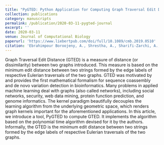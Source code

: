 ```yaml
---
title: "PyGTED: Python Application for Computing Graph Traversal Edit Distance"
collection: publications
category: manuscripts
permalink: /publication/2020-03-11-pygted-journal
excerpt: ''
date: 2020-03-11
venue: Journal of Computational Biology 
paperurl: 'https://www.liebertpub.com/doi/full/10.1089/cmb.2019.0510'
citation: 'Ebrahimpour Boroojeny, A., Shrestha, A., Sharifi-Zarchi, A., Gallagher, S. R., Sahinalp, S. C., &amp; Chitsaz, H. (2020). PyGTED: Python application for computing graph traversal edit distance. Journal of Computational Biology, 27(3), 436-439.'
---
```


Graph Traversal Edit Distance (GTED) is a measure of distance (or dissimilarity) between two graphs introduced. This measure is based on the minimum edit distance between two strings formed by the edge labels of respective Eulerian traversals of the two graphs. GTED was motivated by and provides the first mathematical formalism for sequence coassembly and de novo variation detection in bioinformatics. Many problems in applied machine learning deal with graphs (also called networks), including social networks, security, web data mining, protein function prediction, and genome informatics. The kernel paradigm beautifully decouples the learning algorithm from the underlying geometric space, which renders graph kernels important for the aforementioned applications. In this article, we introduce a tool, PyGTED to compute GTED. It implements the algorithm based on the polynomial time algorithm devised for it by the authors. Informally, the GTED is the minimum edit distance between two strings formed by the edge labels of respective Eulerian traversals of the two graphs.
